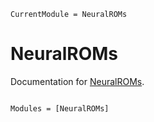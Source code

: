 ```@meta
CurrentModule = NeuralROMs
```

# NeuralROMs

Documentation for [NeuralROMs](https://github.com/vpuri3/NeuralROMs.jl).

```@index
```

```@autodocs
Modules = [NeuralROMs]
```
